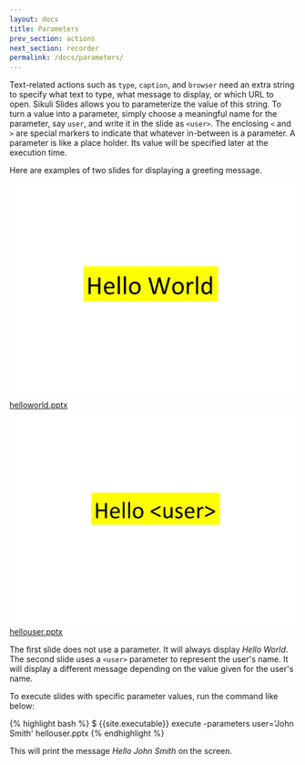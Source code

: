 ```yaml
---
layout: docs
title: Parameters
prev_section: actions
next_section: recorder
permalink: /docs/parameters/
---
```


Text-related actions such as `type`, `caption`, and `browser` need an extra string to specify what text to type, what message to display, or which URL to open. Sikuli Slides allows you to parameterize the value of this string. To turn a value into a parameter, simply choose a meaningful name for the parameter, say `user`, and write it in the slide as `<user>`. The enclosing `<` and `>` are special markers to indicate that whatever in-between is a parameter. A parameter is like a place holder. Its value will be specified later at the execution time.
	
Here are examples of two slides for displaying a greeting message. 

<div class="grid whole">
	<div class="unit half">
		<img src="/img/helloworld.jpg" class="whole img-polaroid"><br>
		<a href="/pptx/helloworld.pptx">helloworld.pptx</a>
	</div>
	<div class="unit half">
		<img src="/img/hellouser.jpg" class="whole img-polaroid"><br>
		<a href="/pptx/hellouser.pptx">hellouser.pptx</a>
	</div>
</div>

The first slide does not use a parameter. It will always display *Hello World*. The second slide uses a `<user>` parameter to represent the user's name. It will display a different message depending on the value given for the user's name.

To execute slides with specific parameter values, run the command like below:

{% highlight bash %}
$ {{site.executable}} execute -parameters user='John Smith' hellouser.pptx 
{% endhighlight %}

This will print the message *Hello John Smith* on the screen.